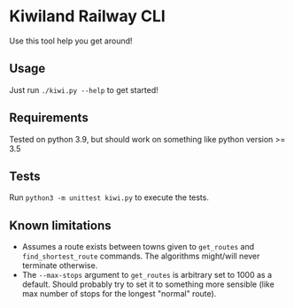# Kiwiland Railway CLI

Use this tool help you get around!

## Usage
Just run `./kiwi.py --help` to get started!

## Requirements
Tested on python 3.9, but should work on something like python version >= 3.5

## Tests
Run `python3 -m unittest kiwi.py` to execute the tests.

## Known limitations
- Assumes a route exists between towns given to `get_routes` and `find_shortest_route` commands.
  The algorithms might/will never terminate otherwise.
- The `--max-stops` argument to `get_routes` is arbitrary set to 1000 as a default.
  Should probably try to set it to something more sensible (like max number of stops for the longest "normal" route).

